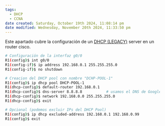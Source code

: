 ```yaml
---
tags:
  - DHCP
  - CCNA
date created: Saturday, October 19th 2024, 11:08:14 pm
date modified: Wednesday, November 20th 2024, 11:33:50 pm
---
```


Este apartado cubre la configuración de un [DHCP (LEGACY)](DHCP%20(LEGACY).md) server en un router cisco.

``` bash
# Configuración de la interfaz g0/0
R1(config)$ int g0/0
R1(config-if)$ ip address 192.168.0.1 255.255.255.0
R1(config-if)$ no shutdown

# Creacion del DHCP pool con nombre "DCHP-POOL-1"
R1(config)$ ip dhcp pool DHCP-POOL-1
R1(dhcp-config)$ default-router 192.168.0.1
R1(dhcp-config)$ dns-server 8.8.8.8           # usamos el DNS de Google
R1(dhcp-config)$ network 192.168.0.0 255.255.255.0
R1(dhcp-config)$ exit

# Opcional (podemos excluir IPs del DHCP Pool)
R1(config)$ ip dhcp excluded-address 192.168.0.1 192.168.0.99
R1(config)$ exit  
```